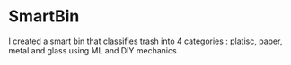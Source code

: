 # SmartBin
I created a smart bin that classifies trash into 4 categories : platisc, paper, metal and glass using ML and DIY mechanics
